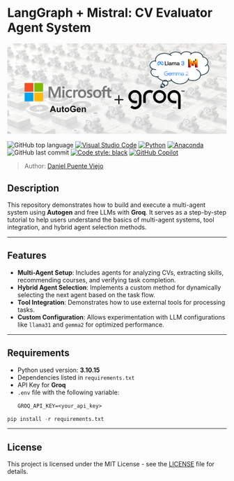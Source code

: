 # LangGraph + Mistral: CV Evaluator Agent System

<img title="Logo" alt="Alt text" src="/imgs/cover_page.png">

![GitHub top language](https://img.shields.io/github/languages/top/DanielPuentee/autogen-groq-multiagent-analyser)
[![Visual Studio Code](https://custom-icon-badges.demolab.com/badge/Visual%20Studio%20Code-0078d7.svg?logo=vsc&logoColor=white)](#)
[![Python](https://img.shields.io/badge/Python-3776AB?logo=python&logoColor=fff)](#)
[![Anaconda](https://img.shields.io/badge/Anaconda-44A833?logo=anaconda&logoColor=fff)](#)
![GitHub last commit](https://img.shields.io/github/last-commit/DanielPuentee/autogen-groq-multiagent-analyser)
[![Code style: black](https://img.shields.io/badge/code%20style-black-000000.svg)](https://github.com/psf/black)
[![GitHub Copilot](https://img.shields.io/badge/GitHub%20Copilot-000?logo=githubcopilot&logoColor=fff)](#)

> Author: [Daniel Puente Viejo](https://www.linkedin.com/in/danielpuenteviejo/)

## Description
This repository demonstrates how to build and execute a multi-agent system using **Autogen** and free LLMs with **Groq**. It serves as a step-by-step tutorial to help users understand the basics of multi-agent systems, tool integration, and hybrid agent selection methods.

---

## Features
- **Multi-Agent Setup**: Includes agents for analyzing CVs, extracting skills, recommending courses, and verifying task completion.
- **Hybrid Agent Selection**: Implements a custom method for dynamically selecting the next agent based on the task flow.
- **Tool Integration**: Demonstrates how to use external tools for processing tasks.
- **Custom Configuration**: Allows experimentation with LLM configurations like `llama31` and `gemma2` for optimized performance.

---

## Requirements
- Python used version: **3.10.15**
- Dependencies listed in `requirements.txt`
- API Key for **Groq**
- `.env` file with the following variable:
  ```plaintext
  GROQ_API_KEY=<your_api_key>
    ```

```python
pip install -r requirements.txt
```

---

## License
This project is licensed under the MIT License - see the [LICENSE](LICENSE) file for details.
